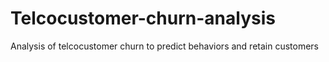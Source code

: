 # Telcocustomer-churn-analysis
Analysis of telcocustomer churn to predict behaviors and retain customers
